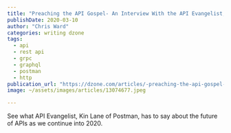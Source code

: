 ```yaml
---
title: "Preaching the API Gospel- An Interview With the API Evangelist, Kin Lane of..."
publishDate: 2020-03-10
author: "Chris Ward"
categories: writing dzone
tags: 
  - api
  - rest api
  - grpc
  - graphql
  - postman
  - http
publication_url: "https://dzone.com/articles/-preaching-the-api-gospel-an-interview-with-the-ap"
image: ~/assets/images/articles/13074677.jpeg

---
```

See what API Evangelist, Kin Lane of Postman, has to say about the future of APIs as we continue into 2020.

